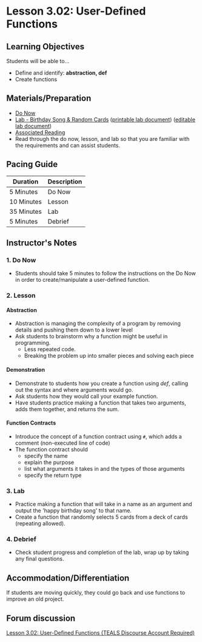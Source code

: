 # Lesson 3.02: User-Defined Functions

## Learning Objectives

Students will be able to...

* Define and identify: **abstraction, def**
* Create functions

## Materials/Preparation

* [Do Now][]
* [Lab - Birthday Song & Random Cards][] ([printable lab document][]) ([editable lab document][])
* [Associated Reading](https://tealsk12.github.io/2nd-semester-introduction-to-computer-science/readings.md.html#associatedreadings/3.2)
* Read through the do now, lesson, and lab so that you are familiar with the requirements and can assist students.

## Pacing Guide

| **Duration**   | **Description** |
| ---------- | ----------- |
| 5 Minutes  | Do Now      |
| 10 Minutes | Lesson      |
| 35 Minutes | Lab         |
| 5 Minutes | Debrief  |

## Instructor's Notes

### 1. Do Now

* Students should take 5 minutes to follow the instructions on the Do Now in order to create/manipulate a user-defined function.  

### 2. Lesson

#### Abstraction

* Abstraction is managing the complexity of a program by removing details and pushing them down to a lower level
* Ask students to brainstorm why a function might be useful in programming.
  * Less repeated code.
  * Breaking the problem up into smaller pieces and solving each piece

#### Demonstration

* Demonstrate to students how you create a function using *def*, calling out the syntax and where arguments would go.
* Ask students how they would call your example function.
* Have students practice making a function that takes two arguments, adds them together, and returns the sum.

#### Function Contracts

* Introduce the concept of a function contract using `#`, which adds a comment (non-executed line of code)
* The function contract should
  * specify the name
  * explain the purpose
  * list what arguments it takes in and the types of those arguments
  * specify the return type

### 3. Lab

* Practice making a function that will take in a name as an argument and output the 'happy birthday song' to that name.
* Create a function that randomly selects 5 cards from a deck of cards (repeating allowed).

### 4. Debrief

* Check student progress and completion of the lab, wrap up by taking any final questions.

## Accommodation/Differentiation

If students are moving quickly, they could go back and use functions to improve an old project.

## Forum discussion

[Lesson 3.02: User-Defined Functions (TEALS Discourse Account Required)](https://forums.tealsk12.org/c/2nd-semester-unit-3-functions/lesson-3-02-user-defined-functions)
  
[Do Now]:do_now.md
[Lab - Birthday Song & Random Cards]:lab.md
[printable lab document]: https://github.com/TEALSK12/2nd-semester-introduction-to-computer-science/raw/master/units/3_unit/02_lesson/lab.pdf
[editable lab document]: https://github.com/TEALSK12/2nd-semester-introduction-to-computer-science/raw/master/units/3_unit/02_lesson/lab.docx
